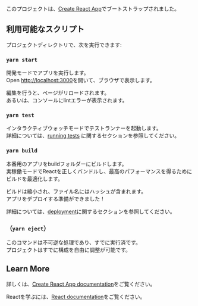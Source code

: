 このプロジェクトは、[Create React App](https://github.com/facebook/create-react-app)でブートストラップされました。

## 利用可能なスクリプト

プロジェクトディレクトリで、次を実行できます:

### `yarn start`

開発モードでアプリを実行します。<br />
Open [http://localhost:3000](http://localhost:3000)を開いて、ブラウザで表示します。

編集を行うと、ページがリロードされます。<br />
あるいは、コンソールにlintエラーが表示されます。

### `yarn test`

インタラクティブウォッチモードでテストランナーを起動します。<br />
詳細については、[running tests](https://facebook.github.io/create-react-app/docs/running-tests) に関するセクションを参照してください。

### `yarn build`

本番用のアプリをbuildフォルダーにビルドします。<br />
実稼働モードでReactを正しくバンドルし、最高のパフォーマンスを得るためにビルドを最適化します。

ビルドは縮小され、ファイル名にはハッシュが含まれます。<br />
アプリをデプロイする準備ができました！

詳細については、[deployment](https://facebook.github.io/create-react-app/docs/deployment)に関するセクションを参照してください。

### （`yarn eject`）

このコマンドは不可逆な処理であり、すでに実行済です。<br />
プロジェクトはすでに構成を自由に調整が可能です。

## Learn More

詳しくは、[Create React App documentation](https://facebook.github.io/create-react-app/docs/getting-started)をご覧ください。

Reactを学ぶには、[React documentation](https://reactjs.org/)をご覧ください。